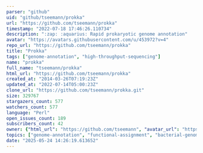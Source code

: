 ```yaml
---
parser: "github"
uid: "github/tseemann/prokka"
url: "https://github.com/tseemann/prokka"
timestamp: "2022-07-18 17:46:26.110734"
description: ":zap: :aquarius: Rapid prokaryotic genome annotation"
avatar: "https://avatars.githubusercontent.com/u/453972?v=4"
repo_url: "https://github.com/tseemann/prokka"
title: "Prokka"
tags: ["genome-annotation", "high-throughput-sequencing"]
name: "prokka"
full_name: "tseemann/prokka"
html_url: "https://github.com/tseemann/prokka"
created_at: "2014-03-26T07:19:23Z"
updated_at: "2022-07-14T05:00:23Z"
clone_url: "https://github.com/tseemann/prokka.git"
size: 329767
stargazers_count: 577
watchers_count: 577
language: "Perl"
open_issues_count: 189
subscribers_count: 42
owner: {"html_url": "https://github.com/tseemann", "avatar_url": "https://avatars.githubusercontent.com/u/453972?v=4", "login": "tseemann", "type": "User"}
topics: ["genome-annotation", "functional-assignment", "bacterial-genomes", "gene-finding"]
date: "2025-05-24 14:26:19.613652"
---
```

